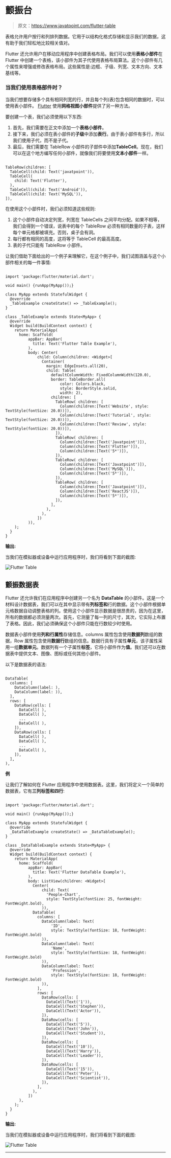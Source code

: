 # 颤振台

> 原文：<https://www.javatpoint.com/flutter-table>

表格允许用户按行和列排列数据。它用于以结构化格式存储和显示我们的数据，这有助于我们轻松地比较相关值对。

Flutter 还允许用户在移动应用程序中创建表格布局。我们可以使用**表格小部件**在 Flutter 中创建一个表格，该小部件为其子代使用表格布局算法。这个小部件有几个属性来增强或修改表格布局。这些属性是:边框、子级、列宽、文本方向、文本基线等。

### 当我们使用表格部件时？

当我们想要存储多个具有相同列宽的行，并且每个列(表)包含相同的数据时，可以使用表小部件。 [Flutter](https://www.javatpoint.com/flutter) 使用**网格视图小部件**提供了另一种方法。

要创建一个表，我们必须使用以下东西:

1.  首先，我们需要在正文中添加一个**表格小部件**。
2.  接下来，我们必须在表小部件的**子级**中添加**表行**。由于表小部件有多行，所以我们使用子代，而不是子代。
3.  最后，我们需要在 TableRow 小部件的子部件中添加**TableCell**。现在，我们可以在这个地方编写任何小部件，就像我们将要使用**文本小部件**一样。

```

TableRow(children: [
  TableCell(child: Text('javatpoint')),
  TableCell(
    child: Text('Flutter'),
  ),
  TableCell(child: Text('Android')),
  TableCell(child: Text('MySQL')),
]),

```

在使用这个小部件时，我们必须知道这些规则:

1.  这个小部件自动决定列宽，列宽在 TableCells 之间平均分配。如果不相等，我们会得到一个错误，说表中的每个 TableRow 必须有相同数量的子表，这样每个单元格都被填充。否则，桌子会有洞。
2.  每行都有相同的高度，这将等于 TableCell 的最高高度。
3.  表的子代只能有 TableRow 小部件。

让我们借助下面给出的一个例子来理解它，在这个例子中，我们试图涵盖与这个小部件相关的每一件事情:

```

import 'package:flutter/material.dart';

void main() {runApp(MyApp());}

class MyApp extends StatefulWidget {
  @override
  _TableExample createState() => _TableExample();
}

class _TableExample extends State<MyApp> {
  @override
  Widget build(BuildContext context) {
    return MaterialApp(
      home: Scaffold(
          appBar: AppBar(
            title: Text('Flutter Table Example'),
          ),
          body: Center(
              child: Column(children: <Widget>[
                Container(
                  margin: EdgeInsets.all(20),
                  child: Table(
                    defaultColumnWidth: FixedColumnWidth(120.0),
                    border: TableBorder.all(
                        color: Colors.black,
                        style: BorderStyle.solid,
                        width: 2),
                    children: [
                      TableRow( children: [
                        Column(children:[Text('Website', style: TextStyle(fontSize: 20.0))]),
                        Column(children:[Text('Tutorial', style: TextStyle(fontSize: 20.0))]),
                        Column(children:[Text('Review', style: TextStyle(fontSize: 20.0))]),
                      ]),
                      TableRow( children: [
                        Column(children:[Text('Javatpoint')]),
                        Column(children:[Text('Flutter')]),
                        Column(children:[Text('5*')]),
                      ]),
                      TableRow( children: [
                        Column(children:[Text('Javatpoint')]),
                        Column(children:[Text('MySQL')]),
                        Column(children:[Text('5*')]),
                      ]),
                      TableRow( children: [
                        Column(children:[Text('Javatpoint')]),
                        Column(children:[Text('ReactJS')]),
                        Column(children:[Text('5*')]),
                      ]),
                    ],
                  ),
                ),
              ])
          )),
    );
  }
}

```

**输出:**

当我们在模拟器或设备中运行应用程序时，我们将看到下面的截图:

![Flutter Table](img/43ad8712c1966409049bc798a403c825.png)

## 颤振数据表

Flutter 还允许我们在应用程序中创建另一个名为 **DataTable** 的小部件。这是一个材料设计数据表，我们可以在其中显示带有**列标签和**行的数据。这个小部件根据单元格数据自动调整表格的列。使用这个小部件显示数据是很昂贵的，因为在这里，所有的数据都必须测量两次。首先，它测量了每一列的尺寸，其次，它实际上布置了表格。因此，我们必须确保这个小部件只能在行数较少时使用。

数据表小部件使用**列和行属性**存储信息。columns 属性包含使用**数据列**数组的数据，Row 属性包含使用**数据行**数组的信息。数据行具有子属性**单元**，该子属性采用一组**数据单元**。数据列有一个子属性**标签**，它将小部件作为**值**。我们还可以在数据表中提供文本、图像、图标或任何其他小部件。

以下是数据表的语法:

```

DataTable(
  columns: [
    DataColumn(label: ),
    DataColumn(label: )),
  ],
  rows: [
    DataRow(cells: [
      DataCell( ),
      DataCell( ),
      ...
      DataCell( ),
    ]),
    DataRow(cells: [
      DataCell( ),
      DataCell( ),
      ...
      DataCell( ),
    ]),
  ],
),

```

**例**

让我们了解如何在 Flutter 应用程序中使用数据表。这里，我们将定义一个简单的数据表，它有**三列标签和四行**:

```

import 'package:flutter/material.dart';

void main() {runApp(MyApp());}

class MyApp extends StatefulWidget {
  @override
  _DataTableExample createState() => _DataTableExample();
}

class _DataTableExample extends State<MyApp> {
  @override
  Widget build(BuildContext context) {
    return MaterialApp(
      home: Scaffold(
          appBar: AppBar(
            title: Text('Flutter DataTable Example'),
          ),
          body: ListView(children: <Widget>[
            Center(
                child: Text(
                  'People-Chart',
                  style: TextStyle(fontSize: 25, fontWeight: FontWeight.bold),
                )),
            DataTable(
              columns: [
                DataColumn(label: Text(
                    'ID',
                    style: TextStyle(fontSize: 18, fontWeight: FontWeight.bold)
                )),
                DataColumn(label: Text(
                    'Name',
                    style: TextStyle(fontSize: 18, fontWeight: FontWeight.bold)
                )),
                DataColumn(label: Text(
                    'Profession',
                    style: TextStyle(fontSize: 18, fontWeight: FontWeight.bold)
                )),
              ],
              rows: [
                DataRow(cells: [
                  DataCell(Text('1')),
                  DataCell(Text('Stephen')),
                  DataCell(Text('Actor')),
                ]),
                DataRow(cells: [
                  DataCell(Text('5')),
                  DataCell(Text('John')),
                  DataCell(Text('Student')),
                ]),
                DataRow(cells: [
                  DataCell(Text('10')),
                  DataCell(Text('Harry')),
                  DataCell(Text('Leader')),
                ]),
                DataRow(cells: [
                  DataCell(Text('15')),
                  DataCell(Text('Peter')),
                  DataCell(Text('Scientist')),
                ]),
              ],
            ),
          ])
      ),
    );
  }
}

```

**输出:**

当我们在模拟器或设备中运行应用程序时，我们将看到下面的截图:

![Flutter Table](img/f57b3ea63ecb5019f9fe55684e2df0ac.png)

* * *